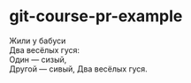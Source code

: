 # git-course-pr-example

Жили у бабуси  
Два весёлых гуся:  
Один — сизый,  
Другой — сивый,
Два весёлых гуся. 
